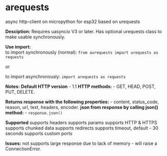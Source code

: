 # arequests
async http-client on micropython for esp32 based on urequests

**Desciption:**
Requires uasyncio V3 or later.
Has optional urequests class to make usable synchronously.


**Use import:**<br>
to import synchronously (normal):
```from aurequests import urequests as requests```

or 

to import asynchronously:
```import arequests as requests```

**Notes:**
**Default HTTP version** - 1.1
**HTTP methods:** - GET, HEAD, POST, PUT, DELETE.

**Returns response with the following properties:** - content, status_code, reason, url, text, headers, encoder.
**json from response by calling json() method:** - ```response.json()```

**Supported**
supports headers
supports params
supports HTTP & HTTPS
supports сhunked data
supports redirects
supports timeout, default - 30 seconds
supports custom ports


**Issues:**
not supports large  response due to lack of memory - will raise a ConnectionError.
